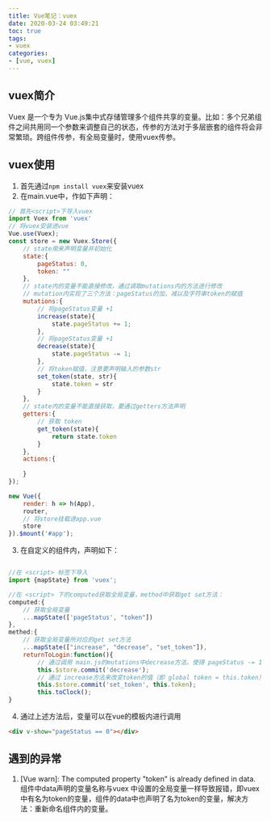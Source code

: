 ```yaml
---
title: Vue笔记：vuex
date: 2020-03-24 03:49:21
toc: true
tags:
- vuex
categories:
- [vue, vuex]
---
```

## vuex简介
Vuex 是一个专为 Vue.js集中式存储管理多个组件共享的变量。比如：多个兄弟组件之间共用同一个参数来调整自己的状态，传参的方法对于多层嵌套的组件将会非常繁琐。跨组件传参，有全局变量时，使用vuex传参。
<!-- more -->
## vuex使用
1. 首先通过`npm install vuex`来安装vuex
2. 在main.vue中，作如下声明：
```javascript
// 首先<script>下导入vuex
import Vuex from 'vuex'
// 将vuex安装进vue
Vue.use(Vuex);
const store = new Vuex.Store({
    // state用来声明变量并初始化
    state:{
        pageStatus: 0,
        token: ""
    },
    // state内的变量不能直接修改，通过调取mutations内的方法进行修改
    // mutation内实现了三个方法：pageStatus的加，减以及字符串token的赋值
    mutations:{
        // 将pageStatus变量 +1
        increase(state){
            state.pageStatus += 1;
        },
        // 将pageStatus变量 +1
        decrease(state){
            state.pageStatus -= 1;
        },
        // 将token赋值，注意要声明输入的参数str
        set_token(state, str){
            state.token = str
        }
    },
    // state内的变量不能直接获取，要通过getters方法声明
    getters:{
        // 获取 token
        get_token(state){
            return state.token
        }
    },
    actions:{
        
    }
});

new Vue({
    render: h => h(App),
    router,
    // 将store挂载进app.vue
    store
}).$mount('#app');
```
3. 在自定义的组件内，声明如下：
``` javascript 首先在computed获取变量,在methed获取变量对应的get set方法

//在 <script> 标签下导入
import {mapState} from 'vuex';

//在 <script> 下的computed获取全局变量，method中获取get set方法：
computed:{
    // 获取全局变量
    ...mapState(['pageStatus', "token"])
},
methed:{
    // 获取全局变量所对应的get set方法
    ...mapState(["increase", "decrease", "set_token"]),
    returnToLogin:function(){
        // 通过调用 main.js的mutations中decrease方法，使得 pageStatus -= 1
        this.$store.commit('decrease');
        // 通过 increase方法来改变token的值（即 global token = this.token）
        this.$store.commit('set_token', this.token);
        this.toClock();
}

```
4. 通过上述方法后，变量可以在vue的模板内进行调用
``` html vue组件的模板内
<div v-show="pageStatus == 0"></div>
```

## 遇到的异常
1.  [Vue warn]: The computed property "token" is already defined in data.
 组件中data声明的变量名称与vuex 中设置的全局变量一样导致报错，即vuex中有名为token的变量，组件的data中也声明了名为token的变量，解决方法：重新命名组件内的变量。


